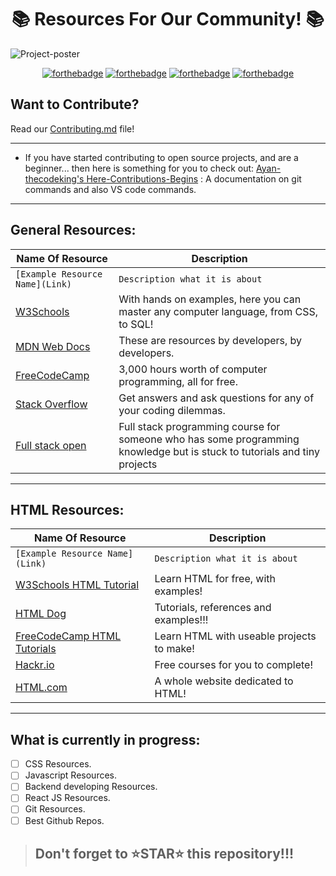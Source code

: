 <h1  align="center">📚 Resources For Our Community! 📚</h1>

![Project-poster](/docs/Assets/Images/readme/poster-main.gif)

<div align="center">
  
[![forthebadge](https://forthebadge.com/images/badges/check-it-out.svg)](https://forthebadge.com) [![forthebadge](https://forthebadge.com/images/badges/ctrl-c-ctrl-v.svg)](https://forthebadge.com) [![forthebadge](https://forthebadge.com/images/badges/made-with-markdown.svg)](https://forthebadge.com) [![forthebadge](https://forthebadge.com/images/badges/open-source.svg)](https://forthebadge.com)
  
</div>

## Want to Contribute? 
Read our [Contributing.md](CONTRIBUTING.md) file!

---

- If you have started contributing to open source projects, and are a beginner... then here is something for you to check out:
[Ayan-thecodeking's Here-Contributions-Begins](https://github.com/Ayan-thecodeking/Here-Contributions-Begins) : A documentation on git commands and also VS code commands.

---

## General Resources:

| Name Of Resource | Description |
| ---------------- | ----------- |
| `[Example Resource Name](Link)` | `Description what it is about` |
| [W3Schools](https://www.w3schools.com/) | With hands on examples, here you can master any computer language, from CSS, to SQL! |
| [MDN Web Docs](https://developer.mozilla.org/en-US/) | These are resources by developers, by developers. |
| [FreeCodeCamp](https://www.freecodecamp.org/news/) | 3,000 hours worth of computer programming, all for free. |
| [Stack Overflow](https://stackoverflow.com/) | Get answers and ask questions for any of your coding dilemmas. |
| [Full stack open](https://fullstackopen.com/en/) | Full stack programming course for someone who has some programming knowledge but is stuck to tutorials and tiny projects |

---

## HTML Resources:

| Name Of Resource | Description |
| ---------------- | ----------- |
| `[Example Resource Name](Link)` | `Description what it is about` |
| [W3Schools HTML Tutorial](https://www.w3schools.com/html/default.asp) | Learn HTML for free, with examples!|
| [HTML Dog](https://www.htmldog.com/) | Tutorials, references and examples!!!|
| [FreeCodeCamp HTML Tutorials](https://www.freecodecamp.org/news/tag/html/) | Learn HTML with useable projects to make!|
| [Hackr.io](https://hackr.io/tutorials/learn-html-5) | Free courses for you to complete! |
| [HTML.com](https://html.com/) | A whole website dedicated to HTML! |

---

## What is currently in progress:

- [ ] CSS Resources.
- [ ] Javascript Resources.
- [ ] Backend developing Resources.
- [ ] React JS Resources.
- [ ] Git Resources.
- [ ] Best Github Repos. 

> ## Don't forget to ⭐STAR⭐ this repository!!!

